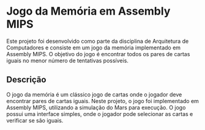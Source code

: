 # Jogo da Memória em Assembly MIPS
Este projeto foi desenvolvido como parte da disciplina de Arquitetura de Computadores e consiste em um jogo da memória implementado em Assembly MIPS. O objetivo do jogo é encontrar todos os pares de cartas iguais no menor número de tentativas possíveis.

## Descrição
O jogo da memória é um clássico jogo de cartas onde o jogador deve encontrar pares de cartas iguais. Neste projeto, o jogo foi implementado em Assembly MIPS, utilizando a simulação do Mars para execução. O jogo possui uma interface simples, onde o jogador pode selecionar as cartas e verificar se são iguais.
